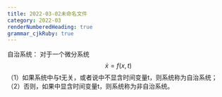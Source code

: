 ```yaml
---
title: 2022-03-02未命名文件 
category: 2022-03
renderNumberedHeading: true
grammar_cjkRuby: true
---
```



自治系统：
对于一个微分系统
$$\dot{x}=f(x,t)$$
（1）如果系统中与t无关，或者说中不显含时间变量t，则系统称为自治系统；
（2）否则，如果中显含时间变量t，则系统称为非自治系统。